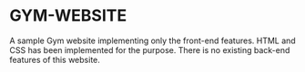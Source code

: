 # GYM-WEBSITE
A sample Gym website implementing only the front-end features.
HTML and CSS has been implemented for the purpose.
There is no existing back-end features of this website.

